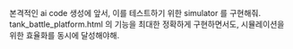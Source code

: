 본격적인 ai code 생성에 앞서, 이를 테스트하기 위한 simulator 를 구현해줘.
tank_battle_platform.html 의 기능을 최대한 정확하게 구현하면서도, 시뮬레이션을 위한 효율화를 동시에 달성해야해.
